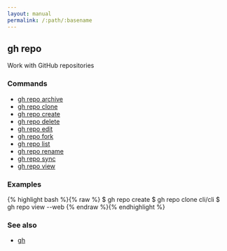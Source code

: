 ```yaml
---
layout: manual
permalink: /:path/:basename
---
```


## gh repo

Work with GitHub repositories

### Commands

* [gh repo archive](./gh_repo_archive)
* [gh repo clone](./gh_repo_clone)
* [gh repo create](./gh_repo_create)
* [gh repo delete](./gh_repo_delete)
* [gh repo edit](./gh_repo_edit)
* [gh repo fork](./gh_repo_fork)
* [gh repo list](./gh_repo_list)
* [gh repo rename](./gh_repo_rename)
* [gh repo sync](./gh_repo_sync)
* [gh repo view](./gh_repo_view)


### Examples

{% highlight bash %}{% raw %}
$ gh repo create
$ gh repo clone cli/cli
$ gh repo view --web
{% endraw %}{% endhighlight %}

### See also

* [gh](./gh)
